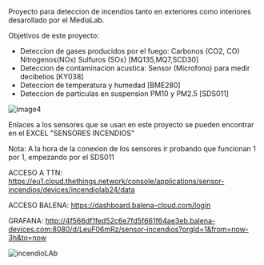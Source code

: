 Proyecto para deteccion de incendios tanto en exteriores como interiores desarollado por el MediaLab.

Objetivos de este proyecto: 
* Deteccion de gases producidos por el fuego: Carbonos (CO2, CO) Nitrogenos(NOx) Sulfuros (SOx) [MQ135,MQ7,SCD30]
* Deteccion de contaminacion acustica: Sensor (Microfono) para medir decibelios [KY038]
* Deteccion de temperatura y humedad [BME280]
* Deteccion de particulas en suspension PM10 y PM2.5 [SDS011]
  
![image4](https://github.com/user-attachments/assets/413d8f26-65e6-4c22-9c4f-37eb8ee13501)

  
  
Enlaces a los sensores que se usan en este proyecto se pueden encontrar en el EXCEL "SENSORES INCENDIOS"

Nota: A la hora de la conexion de los sensores ir probando que funcionan 1 por 1, empezando por el SDS011

ACCESO A TTN: https://eu1.cloud.thethings.network/console/applications/sensor-incendios/devices/incendiolab24/data

ACCESO BALENA: https://dashboard.balena-cloud.com/login

GRAFANA: http://4f566df1fed52c6e7fd5f661f64ae3eb.balena-devices.com:8080/d/LeuF06mRz/sensor-incendios?orgId=1&from=now-3h&to=now

![incendioLAb](https://github.com/user-attachments/assets/ee7b1074-a0ec-4a65-86f4-7a6e7b56fafd)


